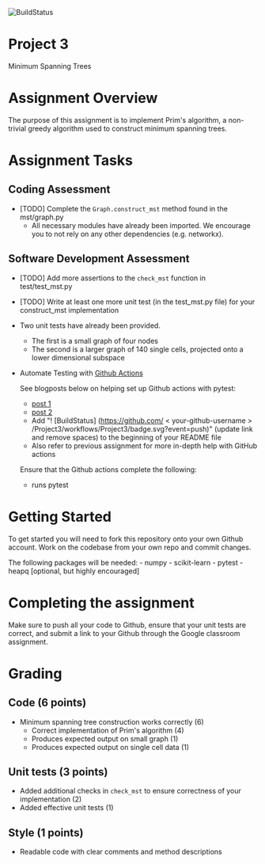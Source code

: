![BuildStatus](https://github.com/apblair/project3/actions/workflows/main.yml/badge.svg?event=push)
# Project 3
Minimum Spanning Trees

# Assignment Overview
The purpose of this assignment is to implement Prim's algorithm, a non-trivial greedy algorithm used to construct minimum spanning trees. 

# Assignment Tasks

## Coding Assessment
* [TODO] Complete the `Graph.construct_mst` method found in the mst/graph.py 
	* All necessary modules have already been imported. We encourage you to not rely on any other dependencies (e.g. networkx). 

## Software Development Assessment

* [TODO] Add more assertions to the `check_mst` function in test/test_mst.py 
* [TODO] Write at least one more unit test (in the test_mst.py file) for your construct_mst implementation
* Two unit tests have already been provided. 
    * The first is a small graph of four nodes
    * The second is a larger graph of 140 single cells, projected onto a lower dimensional subspace
	
* Automate Testing with [Github Actions](https://docs.github.com/en/actions)

	See blogposts below on helping set up Github actions with pytest:
	
	* [post 1](https://blog.dennisokeeffe.com/blog/2021-08-08-pytest-with-github-actions)
	* [post 2](https://mattsegal.dev/pytest-on-github-actions.html)
	* Add "! [BuildStatus] (https://github.com/ < your-github-username > /Project3/workflows/Project3/badge.svg?event=push)" (update link and remove spaces) to the beginning of your README file
	* Also refer to previous assignment for more in-depth help with GitHub actions

	Ensure that the Github actions complete the following:
	* runs pytest

# Getting Started
To get started you will need to fork this repository onto your own Github account. Work on the codebase from your own repo and commit changes. 

The following packages will be needed:
    - numpy
    - scikit-learn
    - pytest
    - heapq [optional, but highly encouraged]

# Completing the assignment
Make sure to push all your code to Github, ensure that your unit tests are correct, and submit a link to your Github through the Google classroom assignment.

# Grading

## Code (6 points)
* Minimum spanning tree construction works correctly (6)
    * Correct implementation of Prim's algorithm (4)
    * Produces expected output on small graph (1) 
    * Produces expected output on single cell data (1) 

## Unit tests (3 points)
* Added additional checks in `check_mst` to ensure correctness of your implementation (2)
* Added effective unit tests (1)

## Style (1 points)
* Readable code with clear comments and method descriptions
